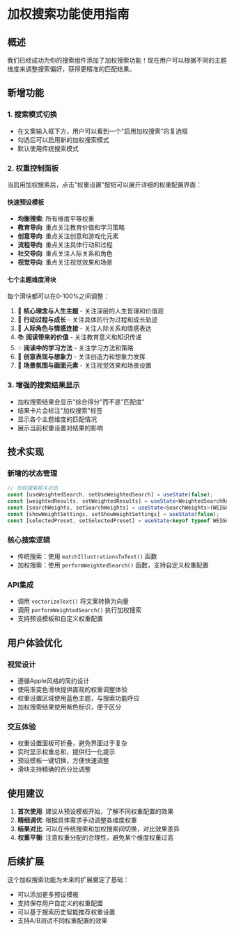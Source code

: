 # 加权搜索功能使用指南

## 概述

我们已经成功为你的搜索组件添加了加权搜索功能！现在用户可以根据不同的主题维度来调整搜索偏好，获得更精准的匹配结果。

## 新增功能

### 1. 搜索模式切换
- 在文案输入框下方，用户可以看到一个"启用加权搜索"的复选框
- 勾选后可以启用新的加权搜索模式
- 默认使用传统搜索模式

### 2. 权重控制面板
当启用加权搜索后，点击"权重设置"按钮可以展开详细的权重配置界面：

#### 快速预设模板
- **均衡搜索**: 所有维度平等权重
- **教育导向**: 重点关注教育价值和学习策略  
- **创意导向**: 重点关注创意和游戏化元素
- **流程导向**: 重点关注具体行动和过程
- **社交导向**: 重点关注人际关系和角色
- **视觉导向**: 重点关注视觉效果和场景

#### 七个主题维度滑块
每个滑块都可以在0-100%之间调整：

1. 🧠 **核心理念与人生主题** - 关注深层的人生哲理和价值观
2. 🚀 **行动过程与成长** - 关注具体的行为过程和成长轨迹  
3. 👥 **人际角色与情感连接** - 关注人际关系和情感表达
4. 📚 **阅读带来的价值** - 关注教育意义和知识传递
5. 💡 **阅读中的学习方法** - 关注学习方法和策略
6. 🎨 **创意表现与想象力** - 关注创造力和想象力发挥
7. 🌅 **场景氛围与画面元素** - 关注视觉效果和场景设置

### 3. 增强的搜索结果显示
- 加权搜索结果会显示"综合得分"而不是"匹配度"
- 结果卡片会标注"加权搜索"标签
- 显示各个主题维度的匹配情况
- 展示当前权重设置对结果的影响

## 技术实现

### 新增的状态管理
```typescript
// 加权搜索相关状态
const [useWeightedSearch, setUseWeightedSearch] = useState(false);
const [weightedResults, setWeightedResults] = useState<WeightedSearchResult[]>([]);
const [searchWeights, setSearchWeights] = useState<SearchWeights>(WEIGHT_PRESETS.balanced);
const [showWeightSettings, setShowWeightSettings] = useState(false);
const [selectedPreset, setSelectedPreset] = useState<keyof typeof WEIGHT_PRESETS>('balanced');
```

### 核心搜索逻辑
- 传统搜索：使用 `matchIllustrationsToText()` 函数
- 加权搜索：使用 `performWeightedSearch()` 函数，支持自定义权重配置

### API集成
- 调用 `vectorizeText()` 将文案转换为向量
- 调用 `performWeightedSearch()` 执行加权搜索
- 支持预设模板和自定义权重配置

## 用户体验优化

### 视觉设计
- 遵循Apple风格的简约设计
- 使用渐变色滑块提供直观的权重调整体验
- 权重设置区域使用蓝色主题，与搜索功能呼应
- 加权搜索结果使用紫色标识，便于区分

### 交互体验
- 权重设置面板可折叠，避免界面过于复杂
- 实时显示权重总和，提供归一化提示
- 预设模板一键切换，方便快速调整
- 滑块支持精确的百分比调整

## 使用建议

1. **首次使用**: 建议从预设模板开始，了解不同权重配置的效果
2. **精细调优**: 根据具体需求手动调整各维度权重
3. **结果对比**: 可以在传统搜索和加权搜索间切换，对比效果差异
4. **权重平衡**: 注意权重分配的合理性，避免某个维度权重过高

## 后续扩展

这个加权搜索功能为未来的扩展奠定了基础：
- 可以添加更多预设模板
- 支持保存用户自定义的权重配置
- 可以基于搜索历史智能推荐权重设置
- 支持A/B测试不同权重配置的效果